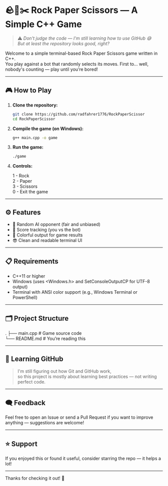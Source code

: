 # 🪨📄✂️ Rock Paper Scissors — A Simple C++ Game

> ⚠️ *Don't judge the code — I'm still learning how to use GitHub 😅  
> But at least the repository looks good, right?*

Welcome to a simple terminal-based Rock Paper Scissors game written in C++.  
You play against a bot that randomly selects its moves. First to... well, nobody's counting — play until you’re bored!

---

## 🎮 How to Play

1. **Clone the repository:**
   ```bash
   git clone https://github.com/radfahrer1776/RockPaperScissor
   cd RockPaperScissor

3. **Compile the game (on Windows):**
   ```bash
   g++ main.cpp -o game

5. **Run the game:**
   ```bash
   ./game

7. **Controls:**
   
   1 - Rock  
   2 - Paper  
   3 - Scissors  
   0 - Exit the game

---

## ⚙️ Features

- 🎲 Random AI opponent (fair and unbiased)
- 🧮 Score tracking (you vs the bot)
- 🎨 Colorful output for game results
- 😎 Clean and readable terminal UI

---

## 📋 Requirements

- C++11 or higher
- Windows (uses <Windows.h> and SetConsoleOutputCP for UTF-8 output)
- Terminal with ANSI color support (e.g., Windows Terminal or PowerShell)

---

## 🗂️ Project Structure

.
├── main.cpp       # Game source code  
└── README.md      # You’re reading this

---

## 🚧 Learning GitHub

> I'm still figuring out how Git and GitHub work,  
> so this project is mostly about learning best practices — not writing perfect code.

---

## 🗨️ Feedback

Feel free to open an Issue or send a Pull Request if you want to improve anything — suggestions are welcome!

---

## ⭐️ Support

If you enjoyed this or found it useful, consider starring the repo — it helps a lot!

---

Thanks for checking it out! 🙌
